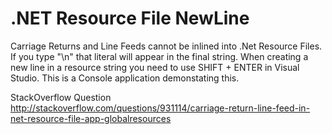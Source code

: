 .NET Resource File NewLine
==========================


Carriage Returns and Line Feeds cannot be inlined into .Net Resource Files. 
If you type "\n" that literal will appear in the final string.
When creating a new line in a resource string you need to use SHIFT + ENTER in Visual Studio.
This is a Console application demonstating this.

StackOverflow Question
http://stackoverflow.com/questions/931114/carriage-return-line-feed-in-net-resource-file-app-globalresources
